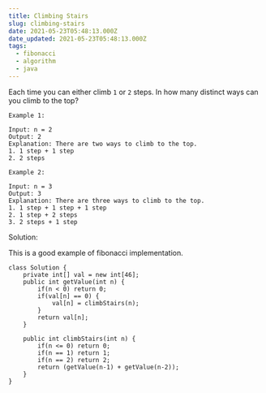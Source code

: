 ```yaml
---
title: Climbing Stairs
slug: climbing-stairs
date: 2021-05-23T05:48:13.000Z
date_updated: 2021-05-23T05:48:13.000Z
tags: 
  - fibonacci
  - algorithm
  - java
---
```


Each time you can either climb `1` or `2` steps. In how many distinct ways can you climb to the top?

    Example 1:
    
    Input: n = 2
    Output: 2
    Explanation: There are two ways to climb to the top.
    1. 1 step + 1 step
    2. 2 steps
    
    Example 2:
    
    Input: n = 3
    Output: 3
    Explanation: There are three ways to climb to the top.
    1. 1 step + 1 step + 1 step
    2. 1 step + 2 steps
    3. 2 steps + 1 step

Solution:

This is a good example of fibonacci implementation.

    class Solution {
        private int[] val = new int[46];
        public int getValue(int n) {
            if(n < 0) return 0;
            if(val[n] == 0) {
                val[n] = climbStairs(n);
            }
            return val[n];
        }
        
        public int climbStairs(int n) {
            if(n <= 0) return 0;
            if(n == 1) return 1;
            if(n == 2) return 2;
            return (getValue(n-1) + getValue(n-2));
        }
    }
